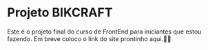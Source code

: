 # Projeto BIKCRAFT
Este é o projeto final do curso de FrontEnd para iniciantes que estou fazendo. Em breve coloco o link do site prontinho aqui.👨‍💻
